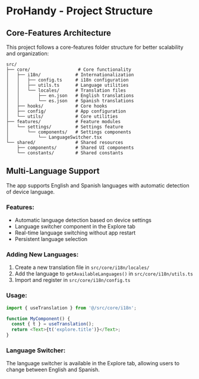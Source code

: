 # ProHandy - Project Structure

## Core-Features Architecture

This project follows a core-features folder structure for better scalability and organization:

```
src/
├── core/                  # Core functionality
│   ├── i18n/             # Internationalization
│   │   ├── config.ts     # i18n configuration
│   │   ├── utils.ts      # Language utilities
│   │   └── locales/      # Translation files
│   │       ├── en.json   # English translations
│   │       └── es.json   # Spanish translations
│   ├── hooks/            # Core hooks
│   ├── config/           # App configuration
│   └── utils/            # Core utilities
├── features/             # Feature modules
│   └── settings/         # Settings feature
│       └── components/   # Settings components
│           └── LanguageSwitcher.tsx
└── shared/               # Shared resources
    ├── components/       # Shared UI components
    └── constants/        # Shared constants
```

## Multi-Language Support

The app supports English and Spanish languages with automatic detection of device language.

### Features:
- Automatic language detection based on device settings
- Language switcher component in the Explore tab
- Real-time language switching without app restart
- Persistent language selection

### Adding New Languages:
1. Create a new translation file in `src/core/i18n/locales/`
2. Add the language to `getAvailableLanguages()` in `src/core/i18n/utils.ts`
3. Import and register in `src/core/i18n/config.ts`

### Usage:
```typescript
import { useTranslation } from '@/src/core/i18n';

function MyComponent() {
  const { t } = useTranslation();
  return <Text>{t('explore.title')}</Text>;
}
```

### Language Switcher:
The language switcher is available in the Explore tab, allowing users to change between English and Spanish.